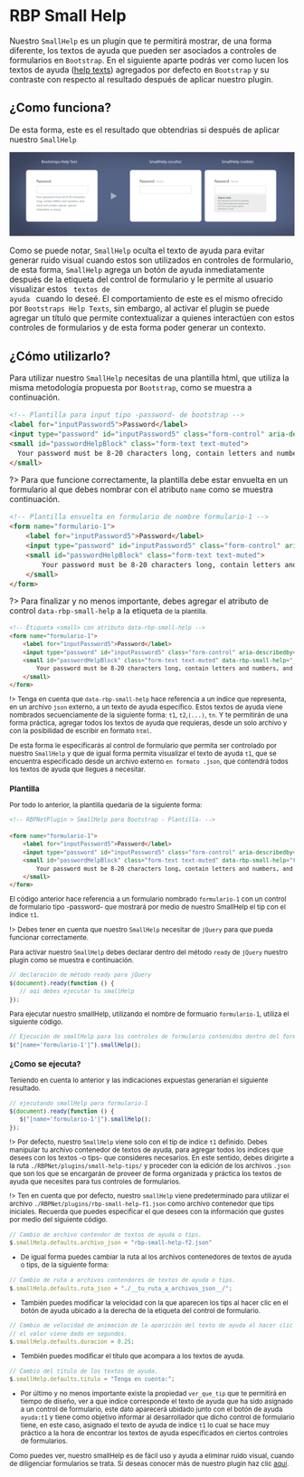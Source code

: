 # RBP Small Help

Nuestro <code>SmallHelp</code> es un plugin que te permitirá mostrar, de una forma diferente, los textos de ayuda que pueden ser asociados a controles de formularios en <code>Bootstrap</code>. En el siguiente aparte podrás ver como lucen los textos de ayuda ([help texts](https://getbootstrap.com/docs/4.5/components/forms/?#help-text)) agregados por defecto en <code>Bootstrap</code> y su contraste con respecto al resultado después de aplicar nuestro plugin.

## ¿Como funciona?

De esta forma, este es el resultado que obtendrias si después de aplicar nuestro <code>SmallHelp</code>

<img src="_media/small-help/small-help-comparacion.png"/>

Como se puede notar, <code>SmallHelp</code> oculta el texto de ayuda para evitar generar ruido visual cuando estos son utilizados en controles de formulario, de esta forma, <code>SmallHelp</code> agrega un botón de ayuda inmediatamente después de la etiqueta del control de formulario y le permite al usuario visualizar estos <code> textos de ayuda </code> cuando lo deseé. El comportamiento de este es el mismo ofrecido por <code>Bootstraps Help Texts</code>, sin embargo, al activar el plugin se puede agregar un título que permite contextualizar a quienes interactúen con estos controles de formularios y de esta forma poder generar un contexto.

## ¿Cómo utilizarlo?

Para utilizar nuestro <code>SmallHelp</code> necesitas de una plantilla html, que utiliza la misma metodología propuesta por <code>Bootstrap</code>, como se muestra a continuación.

````html
<!-- Plantilla para input tipo -password- de bootstrap -->
<label for="inputPassword5">Password</label>
<input type="password" id="inputPassword5" class="form-control" aria-describedby="passwordHelpBlock">
<small id="passwordHelpBlock" class="form-text text-muted">
  Your password must be 8-20 characters long, contain letters and numbers, and must not contain spaces, special characters, or emoji.
</small>
````

?> Para que funcione correctamente, la plantilla debe estar envuelta en un formulario al que debes nombrar con el atributo <code>name</code> como se muestra continuación.

````html
<!-- Plantilla envuelta en formulario de nombre formulario-1 -->
<form name="formulario-1">
    <label for="inputPassword5">Password</label>
    <input type="password" id="inputPassword5" class="form-control" aria-describedby="passwordHelpBlock">
    <small id="passwordHelpBlock" class="form-text text-muted">
        Your password must be 8-20 characters long, contain letters and numbers, and must not contain spaces, special characters, or emoji.
    </small>
</form>
````

?> Para finalizar y no menos importante, debes agregar el atributo de control <code>data-rbp-small-help</code> a la etiqueta <code><small></code> de la plantilla.

````html
<!-- Etiqueta <small> con atributo data-rbp-small-help -->
<form name="formulario-1">
    <label for="inputPassword5">Password</label>
    <input type="password" id="inputPassword5" class="form-control" aria-describedby="passwordHelpBlock">
    <small id="passwordHelpBlock" class="form-text text-muted" data-rbp-small-help="__SMALL_HELP_INDICE__">
        Your password must be 8-20 characters long, contain letters and numbers, and must not contain spaces, special characters, or emoji.
    </small>
</form>
````

!> Tenga en cuenta que <code>data-rbp-small-help</code> hace referencia a un indice que representa, en un archivo <code>json</code> externo, a un texto de ayuda específico. Estos textos de ayuda viene nombrados secuenciamente de la siguiente forma: <code>t1</code>, <code>t2</code>,<code>(...)</code>, <code>tn</code>. Y te permitirán de una forma práctica, agregar todos los textos de ayuda que requieras, desde un solo archivo y con la posibilidad de escribir en formato <code>html</code>.

De esta forma le especificarás al control de formulario que permita ser controlado por nuestro <code>SmallHelp</code> y que de igual forma permita visualizar el texto de ayuda <code>t1</code>, que se encuentra especificado desde un archivo externo <code>en formato .json</code>, que contendrá todos los textos de ayuda que llegues a necesitar.

### Plantilla

Por todo lo anterior, la plantilla quedaría de la siguiente forma:

````html
<!-- RBPNetPlugin > SmallHelp para Bootstrap - Plantilla- -->

<form name="formulario-1">
    <label for="inputPassword5">Password</label>
    <input type="password" id="inputPassword5" class="form-control" aria-describedby="passwordHelpBlock">
    <small id="passwordHelpBlock" class="form-text text-muted" data-rbp-small-help="t1">
        Your password must be 8-20 characters long, contain letters and numbers, and must not contain spaces, special characters, or emoji.
    </small>
</form>
````

El código anterior hace referencia a un formulario nombrado <code>formulario-1</code> con un control de formulario tipo -password- que mostrará por medio de nuestro <codoe>SmallHelp</code> el tip con el indice <code>t1</code>.

!> Debes tener en cuenta que nuestro <code>SmallHelp</code> necesitar de <code>jQuery</code> para que pueda funcionar correctamente.

Para activar nuestro <code>SmallHelp</code> debes declarar dentro del método <code>ready</code> de <code>jQuery</code> nuestro plugin como se muestra e continuación.

````js
// declaración de método ready para jQuery
$(document).ready(function () {
   // aqí debes ejecutar tu smallHelp
});
````

Para ejecutar nuestro smallHelp, utilizando el nombre de formuario <code>formulario-1</code>, utiliza el siguiente código.

````js
// Ejecución de smallHelp para los controles de formulario contenidos dentro del formulario de nombre formulario-1
$("[name='formulario-1']").smallHelp();
````

### ¿Como se ejecuta?

Teniendo en cuenta lo anterior y las indicaciones expuestas generarían el siguiente resultado.

````js
// ejecutando smallHelp para formulario-1
$(document).ready(function () {
   $("[name='formulario-1']").smallHelp();
});
````

!> Por defecto, nuestro <code>SmallHelp</code> viene solo con el tip de indice <code>t1</code> definido. Debes manipular tu archivo contenedor de textos de ayuda, para agregar todos los indices que desees con los textos -o tips- que consideres necesarios. En este sentido, debes dirigirte a la ruta <code>./RBPNet/plugins/small-help-tips/</code> y proceder con la edición de los archivos <code>.json</code> que son los que se encargarán de proveer de forma organizada y práctica los textos de ayuda que necesites para tus controles de formularios.

!> Ten en cuenta que por defecto, nuestro <code>smallHelp</code> viene predeterminado para utilizar el archivo <code>./RBPNet/plugins/rbp-small-help-f1.json</code> como archivo contenedor que tips iniciales. Recuerda que puedes especificar el que desees con la información que gustes por medio del siguiente código.

````js
// Cambio de archivo contendor de textos de ayuda o tips.
$.smallHelp.defaults.archivo_json = "rbp-small-help-f2.json"
````

- De igual forma puedes cambiar la ruta al los archivos contenedores de textos de ayuda o tips, de la siguiente forma:

````js
// Cambio de ruta a archivos contendores de textos de ayuda o tips.
$.smallHelp.defaults.ruta_json = "./__tu_ruta_a_archivos_json__/";
````

- También puedes modificar la velocidad con la que aparecen los tips al hacer clic en el botón de ayuda ubicado a la derecha de la etiqueta del control de formulario.

````js
// Cambio de velocidad de animación de la aparición del texto de ayuda al hacer clic en botón ayuda.
// el valor viene dado en segundos.
$.smallHelp.defaults.duracion = 0.25;
````

- Tembién puedes modificar el título que acompara a los textos de ayuda.

````js
// Cambio del título de los textos de ayuda.
$.smallHelp.defaults.titulo = "Tenga en cuenta:";
````

- Por último y no menos importante existe la propiedad <code>ver_que_tip</code> que te permitirá en tiempo de diseño, ver a que indice corresponde el texto de ayuda que ha sido asignado a un control de formulario, este dato aparecerá ubidado junto con el botón de ayuda <code>ayuda:t1</code> y tiene como objetivo informar al desarrollador que dicho control de formulario tiene, en este caso, asignado el texto de ayuda de indice <code>t1</code> lo cual se hace muy práctico a la hora de encontrar los textos de ayuda especificados en ciertos controles de formularios.

Como puedes ver, nuestro smallHelp es de fácil uso y ayuda a eliminar ruido visual, cuando de diligenciar formularios se trata. Si deseas conocer más de nuestro plugin haz clic [aquí](README.md).